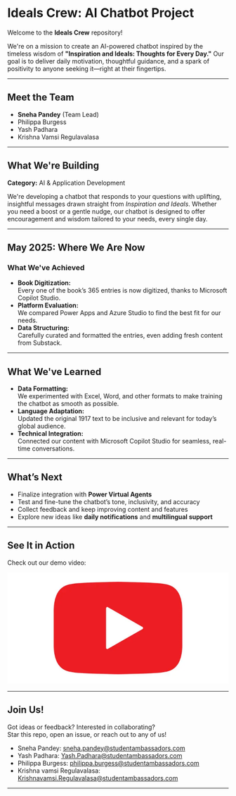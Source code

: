 # Ideals Crew: AI Chatbot Project

Welcome to the **Ideals Crew** repository!

We're on a mission to create an AI-powered chatbot inspired by the timeless wisdom of **"Inspiration and Ideals: Thoughts for Every Day."** Our goal is to deliver daily motivation, thoughtful guidance, and a spark of positivity to anyone seeking it—right at their fingertips.

---

## Meet the Team

- **Sneha Pandey** (Team Lead)  
- Philippa Burgess  
- Yash Padhara  
- Krishna Vamsi Regulavalasa  

---

## What We're Building

**Category:** AI & Application Development

We're developing a chatbot that responds to your questions with uplifting, insightful messages drawn straight from _Inspiration and Ideals_. Whether you need a boost or a gentle nudge, our chatbot is designed to offer encouragement and wisdom tailored to your needs, every single day.

---

## May 2025: Where We Are Now

### What We've Achieved

- **Book Digitization:**  
  Every one of the book’s 365 entries is now digitized, thanks to Microsoft Copilot Studio.
- **Platform Evaluation:**  
  We compared Power Apps and Azure Studio to find the best fit for our needs.
- **Data Structuring:**  
  Carefully curated and formatted the entries, even adding fresh content from Substack.

---

## What We've Learned

- **Data Formatting:**  
  We experimented with Excel, Word, and other formats to make training the chatbot as smooth as possible.
- **Language Adaptation:**  
  Updated the original 1917 text to be inclusive and relevant for today’s global audience.
- **Technical Integration:**  
  Connected our content with Microsoft Copilot Studio for seamless, real-time conversations.

---

## What’s Next

- Finalize integration with **Power Virtual Agents**
- Test and fine-tune the chatbot’s tone, inclusivity, and accuracy
- Collect feedback and keep improving content and features
- Explore new ideas like **daily notifications** and **multilingual support**

---

## See It in Action
Check out our demo video:

[![Watch the demo](image.png)](https://youtu.be/ZKfy_mILsFo?si=OT0nkJ-MG42P4juq)


---

## Join Us!

Got ideas or feedback? Interested in collaborating?  
Star this repo, open an issue, or reach out to any of us!

- Sneha Pandey: sneha.pandey@studentambassadors.com
- Yash Padhara: Yash.Padhara@studentambassadors.com
- Philippa Burgess: philippa.burgess@studentambassadors.com
- Krishna vamsi Regulavalasa: Krishnavamsi.Regulavalasa@studentambassadors.com
---
